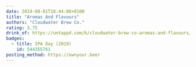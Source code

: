 ```yaml
---
date: 2019-08-01T18:44:00+0100
title: "Aromas And Flavours"
authors: "Cloudwater Brew Co."
rating: 3.75
drink_of: https://untappd.com/b/cloudwater-brew-co-aromas-and-flavours/3298296
badges:
  - title: IPA Day (2019)
    id: 544355761
posting_method: https://ownyour.beer
---
```

